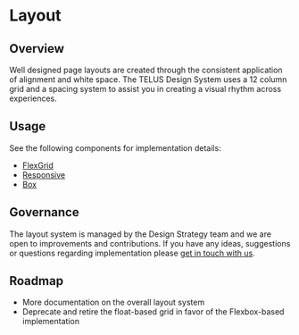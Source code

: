 # Layout

## Overview

Well designed page layouts are created through the consistent application of alignment and white space. The TELUS Design
System uses a 12 column grid and a spacing system to assist you in creating a visual rhythm across experiences.

## Usage

See the following components for implementation details:

* [FlexGrid](ref:///components/index.html#flexgrid)
* [Responsive](ref:///components/index.html#responsive)
* [Box](ref:///components/index.html#box)

## Governance

The layout system is managed by the Design Strategy team and we are open to improvements and contributions. If you have any ideas, suggestions or questions regarding implementation please [get in touch with us](/contact.md).

## Roadmap

* More documentation on the overall layout system
* Deprecate and retire the float-based grid in favor of the Flexbox-based implementation
